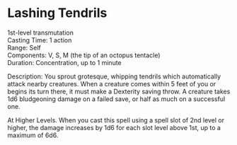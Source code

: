 # Lashing Tendrils

1st-level transmutation<br>
Casting Time: 1 action<br>
Range: Self<br>
Components: V, S, M (the tip of an octopus tentacle)<br>
Duration: Concentration, up to 1 minute

Description: You sprout grotesque, whipping tendrils which automatically attack nearby creatures. When a creature comes within 5 feet of you or begins its turn there, it must make a Dexterity saving throw. A creature takes 1d6 bludgeoning damage on a failed save, or half as much on a successful one.

At Higher Levels. When you cast this spell using a spell slot of 2nd level or higher, the damage increases by 1d6 for each slot level above 1st, up to a maximum of 6d6.
